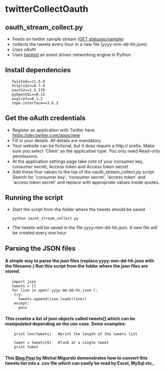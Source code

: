 twitterCollectOauth
===================

## oauth_stream_collect.py
* Feeds on twitter sample stream (<a href="https://dev.twitter.com/docs/api/1.1/get/statuses/sample">GET statuses/sample</a>)
* collects the tweets every hour in a new file (yyyy-mm-dd-hh.json)
* Uses oAuth
* Uses <a href='http://twistedmatrix.com/trac/'>twisted</a> an event driven networking engine in Python

## Install dependencies

       Twisted==11.0.0
       httplib2==0.7.4
       oauth2==1.5.170
       pyOpenSSL==0.13
       wsgiref==0.1.2
       zope.interface==3.6.3
      
## Get the oAuth credentials
* Register an application with Twitter here: https://dev.twitter.com/apps/new
* Fill in your details. All details are mandatory.
* Your website can be fictional, but it does require a http:// prefix. Make sure you select 'Client' as the application type. You only need Read-only permissions.
* At the application settings page take note of your consumer key, consumer secret, Access token and Access token secret
* Add these four values to the top of the oauth_stream_collect.py script. Search for 'consumer key', 'consumer secret', 'access token' and 'access token secret' and replace with appropriate values inside quotes.

## Running the script
* Start the script from the folder where the tweets should be saved

    ```python oauth_stream_collect.py```
* The tweets will be saved in the file yyyy-mm-dd-hh.json. A new file will be created every one hour

## Parsing the JSON files
#### A simple way to parse the json files (replace yyyy-mm-dd-hh.json with the filename.) Run this script from the folder where the json files are stored.

       import json
       tweets = []
       for line in open('yyyy-mm-dd-hh.json'):
        try: 
          tweets.append(json.loads(line))
        except:
          pass
          
#### This creates a list of json objects called tweets[] which can be manipulated depending on the use case. Some examples:

        print len(tweets)   #print the length of the tweets list
        
        tweet = tweets[0]   #look at a single tweet
        print tweet

#### This <a href='http://mike.teczno.com/notes/streaming-data-from-twitter.html'>Blog Post</a> by Michal Migurski demonstrates how to convert this tweets list into a .csv file which can easily be read by Excel, MySql etc,.
      